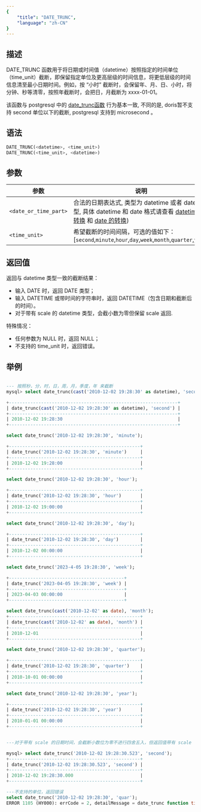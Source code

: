 ```yaml
---
{
    "title": "DATE_TRUNC",
    "language": "zh-CN"
}
---
```


## 描述

DATE_TRUNC 函数用于将日期或时间值（datetime）按照指定的时间单位（time_unit）截断，即保留指定单位及更高层级的时间信息，将更低层级的时间信息清至最小日期时间。例如，按 “小时” 截断时，会保留年、月、日、小时，将分钟、秒等清零，按照年截断时，会把日，月截断为 xxxx-01-01。

该函数与 postgresql 中的 [date_trunc函数](https://www.postgresql.org/docs/16/functions-datetime.html#FUNCTIONS-DATETIME-TRUNC) 行为基本一致, 不同的是, doris暂不支持 second 单位以下的截断, postgresql 支持到 microsecond 。

## 语法

```sql
DATE_TRUNC(<datetime>, <time_unit>)
DATE_TRUNC(<time_unit>, <datetime>)
```

## 参数

| 参数 | 说明 |
| -- | -- |
| `<date_or_time_part>` | 合法的日期表达式, 类型为 datetime 或者 date 类型, 具体 datetime 和 date 格式请查看 [datetime 的转换](../../../../../current/sql-manual/basic-element/sql-data-types/conversion/datetime-conversion) 和 [date 的转换](../../../../../current/sql-manual/basic-element/sql-data-types/conversion/date-conversion)) |
| `<time_unit>` | 希望截断的时间间隔，可选的值如下：[`second`,`minute`,`hour`,`day`,`week`,`month`,`quarter`,`year`] |

## 返回值

返回与 datetime 类型一致的截断结果：
- 输入 DATE 时，返回 DATE 类型；
- 输入 DATETIME 或带时间的字符串时，返回 DATETIME（包含日期和截断后的时间）。
- 对于带有 scale 的 datetime 类型，会截小数为零但保留 scale 返回.

特殊情况：
- 任何参数为 NULL 时，返回 NULL；
- 不支持的 time_unit 时，返回错误。

## 举例

```sql

--- 按照秒，分，时，日，周，月，季度，年 来截断
mysql> select date_trunc(cast('2010-12-02 19:28:30' as datetime), 'second');

+---------------------------------------------------------------+
| date_trunc(cast('2010-12-02 19:28:30' as datetime), 'second') |
+---------------------------------------------------------------+
| 2010-12-02 19:28:30                                           |
+---------------------------------------------------------------+

select date_trunc('2010-12-02 19:28:30', 'minute');

+-------------------------------------------------+
| date_trunc('2010-12-02 19:28:30', 'minute')     |
+-------------------------------------------------+
| 2010-12-02 19:28:00                             |
+-------------------------------------------------+

select date_trunc('2010-12-02 19:28:30', 'hour');

+-------------------------------------------------+
| date_trunc('2010-12-02 19:28:30', 'hour')       |
+-------------------------------------------------+
| 2010-12-02 19:00:00                             |
+-------------------------------------------------+

select date_trunc('2010-12-02 19:28:30', 'day');

+-------------------------------------------------+
| date_trunc('2010-12-02 19:28:30', 'day')        |
+-------------------------------------------------+
| 2010-12-02 00:00:00                             |
+-------------------------------------------------+

select date_trunc('2023-4-05 19:28:30', 'week');

+-------------------------------------------+
| date_trunc('2023-04-05 19:28:30', 'week') |
+-------------------------------------------+
| 2023-04-03 00:00:00                       |
+-------------------------------------------+

select date_trunc(cast('2010-12-02' as date), 'month');
+-------------------------------------------------+
| date_trunc(cast('2010-12-02' as date), 'month') |
+-------------------------------------------------+
| 2010-12-01                                      |
+-------------------------------------------------+

select date_trunc('2010-12-02 19:28:30', 'quarter');

+-------------------------------------------------+
| date_trunc('2010-12-02 19:28:30', 'quarter')    |
+-------------------------------------------------+
| 2010-10-01 00:00:00                             |
+-------------------------------------------------+

select date_trunc('2010-12-02 19:28:30', 'year');

+-------------------------------------------------+
| date_trunc('2010-12-02 19:28:30', 'year')       |
+-------------------------------------------------+
| 2010-01-01 00:00:00                             |
+-------------------------------------------------+


---对于带有 scale 的日期时间，会截断小数位为零不进行四舍五入，但返回值带有 scale

mysql> select date_trunc('2010-12-02 19:28:30.523', 'second');
+-------------------------------------------------+
| date_trunc('2010-12-02 19:28:30.523', 'second') |
+-------------------------------------------------+
| 2010-12-02 19:28:30.000                         |
+-------------------------------------------------+

---不支持的单位，返回错误
select date_trunc('2010-12-02 19:28:30', 'quar');
ERROR 1105 (HY000): errCode = 2, detailMessage = date_trunc function time unit param only support argument is year|quarter|month|week|day|hour|minute|second
```